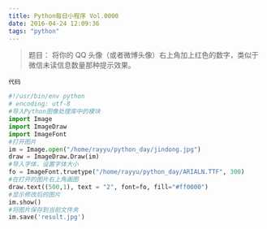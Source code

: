 ```yaml
---
title: Python每日小程序 Vol.0000
date: 2016-04-24 12:09:36
tags: "python"
---
```


>题目： 将你的 QQ 头像（或者微博头像）右上角加上红色的数字，类似于微信未读信息数量那种提示效果。

`代码`
```python
#!/usr/bin/env python
# encoding: utf-8
#导入Python图像处理库中的模块
import Image
import ImageDraw
import ImageFont
#打开图片
im = Image.open("/home/rayyu/python_day/jindong.jpg")
draw = ImageDraw.Draw(im)
#导入字体，设置字体大小
fo = ImageFont.truetype("/home/rayyu/python_day/ARIALN.TTF", 300)
#在打开的图片右上角画图
draw.text((500,1), text = "2", font=fo, fill="#ff0000")
#显示修改后的图片
im.show()
#将图片保存到当前文件夹
im.save('result.jpg')
```